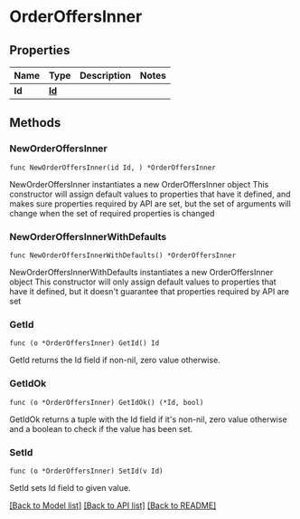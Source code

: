 # OrderOffersInner

## Properties

Name | Type | Description | Notes
------------ | ------------- | ------------- | -------------
**Id** | [**Id**](Id.md) |  | 

## Methods

### NewOrderOffersInner

`func NewOrderOffersInner(id Id, ) *OrderOffersInner`

NewOrderOffersInner instantiates a new OrderOffersInner object
This constructor will assign default values to properties that have it defined,
and makes sure properties required by API are set, but the set of arguments
will change when the set of required properties is changed

### NewOrderOffersInnerWithDefaults

`func NewOrderOffersInnerWithDefaults() *OrderOffersInner`

NewOrderOffersInnerWithDefaults instantiates a new OrderOffersInner object
This constructor will only assign default values to properties that have it defined,
but it doesn't guarantee that properties required by API are set

### GetId

`func (o *OrderOffersInner) GetId() Id`

GetId returns the Id field if non-nil, zero value otherwise.

### GetIdOk

`func (o *OrderOffersInner) GetIdOk() (*Id, bool)`

GetIdOk returns a tuple with the Id field if it's non-nil, zero value otherwise
and a boolean to check if the value has been set.

### SetId

`func (o *OrderOffersInner) SetId(v Id)`

SetId sets Id field to given value.



[[Back to Model list]](../README.md#documentation-for-models) [[Back to API list]](../README.md#documentation-for-api-endpoints) [[Back to README]](../README.md)


